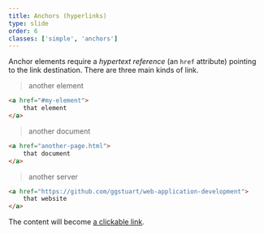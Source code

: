 ```yaml
---
title: Anchors (hyperlinks)
type: slide
order: 6
classes: ['simple', 'anchors']
---
```


Anchor elements require a *hypertext reference* (an `href` attribute) pointing to the link destination.
There are three main kinds of link.
> another element
```html
<a href="#my-element">
    that element
</a>
```
> another document
```html
<a href="another-page.html">
    that document
</a>
```
> another server
```html
<a href="https://github.com/ggstuart/web-application-development">
    that website
</a>
```

The content will become [a clickable link](?slide=6).